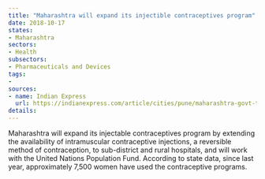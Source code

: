 ```yaml
---
title: "Maharashtra will expand its injectible contraceptives program"
date: 2018-10-17
states:
- Maharashtra
sectors:
- Health
subsectors:
- Pharmaceuticals and Devices
tags:
- 
sources:
- name: Indian Express
  url: https://indianexpress.com/article/cities/pune/maharashtra-govt-to-offer-injectable-contraceptives-at-over-80-sub-district-hospitals-across-state-5400259/
details:
---
```


Maharashtra will expand its injectable contraceptives program by extending the availability of intramuscular contraceptive injections, a reversible method of contraception, to sub-district and rural hospitals, and will work with the United Nations Population Fund. According to state data, since last year, approximately 7,500 women have used the contraceptive programs.
